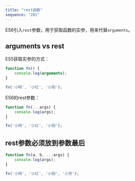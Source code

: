 ```yaml
---
title: "rest函数"
sequence: "201"
---
```


ES6引入`rest`参数，用于获取函数的实参，用来代替`arguments`。

## arguments vs rest

ES5获取实参的方式：

```javascript
function fn() {
    console.log(arguments);
}

fn('小明', '小红', '小刚');
```

ES6的rest参数：

```javascript
function fn(...args) {
    console.log(args);
}

fn('小明', '小红', '小刚');
```

## rest参数必须放到参数最后

```javascript
function fn(a, b, ...args) {
    console.log(args);
}

fn('小明', '小红', '小刚', '小芳');
```


